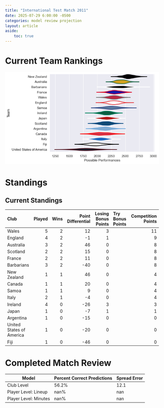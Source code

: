 ```yaml
---  
title: "International Test Match 2011"  
date: 2025-07-29 6:00:00 -0500  
categories: model review projection  
layout: article  
aside:  
    toc: true  
---
```

# Current Team Rankings


![Club Rankings](plots/rankings_International_Test_Match_2011.png)
# Standings

## Current Standings


| Club                     |   Played |   Wins |   Point Differential |   Losing Bonus Points | Try Bonus Points   |   Competition Points |
|:-------------------------|---------:|-------:|---------------------:|----------------------:|:-------------------|---------------------:|
| Wales                    |        5 |      2 |                   12 |                     3 |                    |                   11 |
| England                  |        4 |      2 |                   -1 |                     1 |                    |                    9 |
| Australia                |        3 |      2 |                   46 |                     0 |                    |                    8 |
| Scotland                 |        2 |      2 |                   15 |                     0 |                    |                    8 |
| France                   |        2 |      2 |                   11 |                     0 |                    |                    8 |
| Barbarians               |        3 |      2 |                  -40 |                     0 |                    |                    8 |
| New Zealand              |        1 |      1 |                   46 |                     0 |                    |                    4 |
| Canada                   |        1 |      1 |                   20 |                     0 |                    |                    4 |
| Samoa                    |        1 |      1 |                    9 |                     0 |                    |                    4 |
| Italy                    |        2 |      1 |                   -4 |                     0 |                    |                    4 |
| Ireland                  |        4 |      0 |                  -26 |                     3 |                    |                    3 |
| Japan                    |        1 |      0 |                   -7 |                     1 |                    |                    1 |
| Argentina                |        1 |      0 |                  -15 |                     0 |                    |                    0 |
| United States of America |        1 |      0 |                  -20 |                     0 |                    |                    0 |
| Fiji                     |        1 |      0 |                  -46 |                     0 |                    |                    0 |



# Completed Match Review


| Model | Percent Correct Predictions | Spread Error |
| ------ | ------ | ------ |
| Club Level | 56.2% | 12.1 |
| Player Level: Lineup | nan% | nan |
| Player Level: Minutes | nan% | nan |

